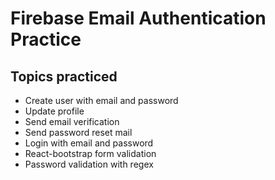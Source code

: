 # Firebase Email Authentication Practice

## Topics practiced

- Create user with email and password
- Update profile
- Send email verification
- Send password reset mail
- Login with email and password
- React-bootstrap form validation
- Password validation with regex
